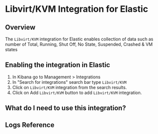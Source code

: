 # Libvirt/KVM Integration for Elastic

## Overview
The `Libvirt/KVM` integration for Elastic enables collection of data such as number of Total, Running, Shut Off, No State, Suspended, Crashed & VM states

## Enabling the integration in Elastic
1. In Kibana go to Management > Integrations
2. In "Search for integrations" search bar type `Libvirt/KVM`
3. Click on `Libvirt/KVM` integration from the search results.
4. Click on Add `Libvirt/KVM` button to add `Libvirt/KVM` integration.

## What do I need to use this integration?
<!-- TODO -->

## Logs Reference
<!-- TODO -->

<!-- ### {Data stream name}

The `{data stream name}` data stream provides events from Libvirt/KVM.

#### Example.
TODO : Example Json
```json
{
    "@timestamp": "2023-10-31T07:31:24.050Z",
    "agent": {
        "ephemeral_id": "bf237146-2d4b-427b-b731-6dadb1dfdd90",
        "id": "fa60f5ca-bf95-4706-9195-907dd5f9b537",
        "name": "docker-fleet-agent",
        "type": "filebeat",
        "version": "8.4.1"
    },
    "bitwarden": {
        "collection": {
            "external": {
                "id": "external_id_123456"
            },
            "id": "539a36c5-e0d2-4cf9-979e-51ecf5cf6593"
        },
        "object": "collection"
    },
    "data_stream": {
        "dataset": "bitwarden.collection",
        "namespace": "ep",
        "type": "logs"
    },
    "ecs": {
        "version": "8.11.0"
    },
    "elastic_agent": {
        "id": "fa60f5ca-bf95-4706-9195-907dd5f9b537",
        "snapshot": false,
        "version": "8.4.1"
    },
    "event": {
        "agent_id_status": "verified",
        "created": "2023-10-31T07:31:24.050Z",
        "dataset": "bitwarden.collection",
        "ingested": "2023-10-31T07:31:27Z",
        "kind": "event",
        "original": "{\"externalId\":\"external_id_123456\",\"groups\":null,\"id\":\"539a36c5-e0d2-4cf9-979e-51ecf5cf6593\",\"object\":\"collection\"}",
        "type": [
            "info"
        ]
    },
    "input": {
        "type": "httpjson"
    },
    "tags": [
        "preserve_original_event",
        "preserve_duplicate_custom_fields",
        "forwarded",
        "bitwarden-collection"
    ]
}
```

#### Exported fields
TODO : Table of fields, descriptions, types
|               Field              |                                         Description                                        |       Type       |
|:--------------------------------:|:------------------------------------------------------------------------------------------:|:----------------:|
| @timestamp                       | Event timestamp.                                                                           | date             |
| bitwarden.collection.external.id | External identifier for reference or linking this collection to another system.            | keyword          |
| bitwarden.collection.groups      | The associated groups that this collection is assigned to.                                 | nested           |
| bitwarden.collection.id          | The collection's unique identifier.                                                        | keyword          |
| bitwarden.object                 | String representing the object's type. Objects of the same type share the same properties. | keyword          |
| data_stream.dataset              | Data stream dataset.                                                                       | constant_keyword |
| data_stream.namespace            | Data stream namespace.                                                                     | constant_keyword |
| data_stream.type                 | Data stream type.                                                                          | constant_keyword |
| event.dataset                    | Event dataset.                                                                             | constant_keyword |
| event.module                     | Event module.                                                                              | constant_keyword |
| input.type                       | Type of Filebeat input.                                                                    | keyword          |
| log.offset                       | Log offset.                                                                                | long             | -->